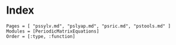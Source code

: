 # Index

```@index
Pages = [ "pssylv.md", "pslyap.md", "psric.md", "pstools.md" ]
Modules = [PeriodicMatrixEquations]
Order = [:type, :function]
```
